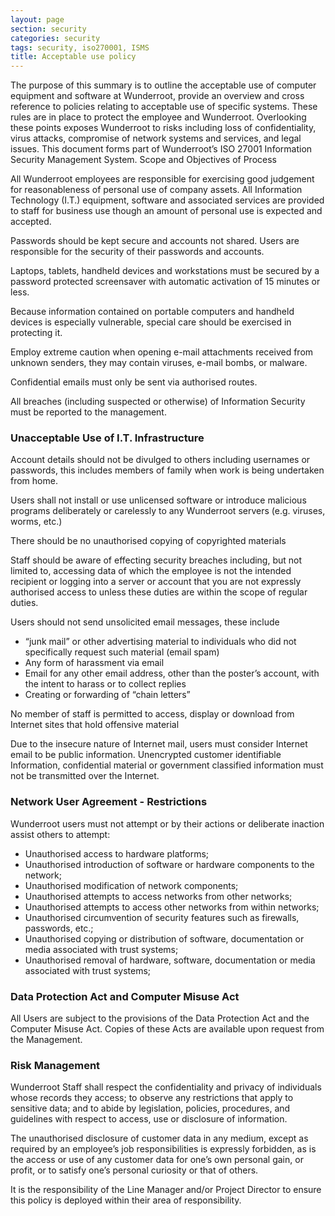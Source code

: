 ```yaml
---
layout: page
section: security
categories: security
tags: security, iso270001, ISMS
title: Acceptable use policy
---
```


The purpose of this summary is to outline the acceptable use of computer equipment and software at Wunderroot, provide an overview and cross reference to policies relating to acceptable use of specific systems. These rules are in place to protect the employee and Wunderroot. Overlooking these points exposes Wunderroot to risks including loss of confidentiality, virus attacks, compromise of network systems and services, and legal issues.
This document forms part of Wunderroot’s ISO 27001 Information Security Management System.
Scope and Objectives of Process

All Wunderroot employees are responsible for exercising good judgement for reasonableness of personal use of company assets. All Information Technology (I.T.) equipment, software and associated services are provided to staff for business use though an amount of personal use is expected and accepted.

Passwords should be kept secure and accounts not shared. Users are responsible for the security of their passwords and accounts.

Laptops, tablets, handheld devices and workstations must be secured by a password protected screensaver with automatic activation of 15 minutes or less. 

Because information contained on portable computers and handheld devices is especially vulnerable, special care should be exercised in protecting it.

Employ extreme caution when opening e-mail attachments received from unknown senders, they may contain viruses, e-mail bombs, or malware.

Confidential emails must only be sent via authorised routes.

All breaches (including suspected or otherwise) of Information Security must be reported to the management.
 
### Unacceptable Use of I.T. Infrastructure

Account details should not be divulged to others including usernames or passwords, this includes members of family when work is being undertaken from home.

Users shall not install or use unlicensed software or introduce malicious programs deliberately or carelessly to any Wunderroot servers (e.g. viruses, worms, etc.)

There should be no unauthorised copying of copyrighted materials

Staff should be aware of effecting security breaches including, but not limited to, accessing data of which the employee is not the intended recipient or logging into a server or account that you are not expressly authorised access to unless these duties are within the scope of regular duties.

Users should not send unsolicited email messages, these include
* “junk mail” or other advertising material to individuals who did not specifically request such material (email spam)
* Any form of harassment via email
* Email for any other email address, other than the poster’s account, with the intent to harass or to collect replies
* Creating or forwarding of “chain letters”

No member of staff is permitted to access, display or download from Internet sites that hold offensive material

Due to the insecure nature of Internet mail, users must consider Internet email to be public information. Unencrypted customer identifiable Information, confidential material or government classified information must not be transmitted over the Internet.

 
### Network User Agreement - Restrictions

Wunderroot users must not attempt or by their actions or deliberate inaction assist others to attempt:
* Unauthorised access to hardware platforms;
* Unauthorised introduction of software or hardware components to the network;
* Unauthorised modification of network components;
* Unauthorised attempts to access networks from other networks;
* Unauthorised attempts to access other networks from within networks;
* Unauthorised circumvention of security features such as firewalls, passwords, etc.;
* Unauthorised copying or distribution of software, documentation or media associated with trust systems;
* Unauthorised removal of hardware, software, documentation or media associated with trust systems;

### Data Protection Act and Computer Misuse Act

All Users are subject to the provisions of the Data Protection Act and the Computer Misuse Act. Copies of these Acts are available upon request from the Management.
 
### Risk Management

Wunderroot Staff shall respect the confidentiality and privacy of individuals whose records they access; to observe any restrictions that apply to sensitive data; and to abide by legislation, policies, procedures, and guidelines with respect to access, use or disclosure of information.

The unauthorised disclosure of customer data in any medium, except as required by an employee’s job responsibilities is expressly forbidden, as is the access or use of any customer data for one’s own personal gain, or profit, or to satisfy one’s personal curiosity or that of others.

It is the responsibility of the Line Manager and/or Project Director to ensure this policy is deployed within their area of responsibility.

